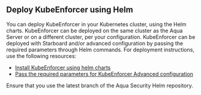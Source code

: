 ## Deploy KubeEnforcer using Helm

You can deploy KubeEnforcer in your Kubernetes cluster, using the Helm charts. KubeEnforcer can be deployed on the same cluster as the Aqua Server or on a different cluster, per your configuration. KubeEnforcer can be deployed with Starboard and/or advanced configuration by passing the required parameters through Helm commands. For deployment instructions, use the following resources:

* [Install KubeEnforcer using helm charts](https://github.com/aquasecurity/aqua-helm/tree/2022.11/kube-enforcer#deploy-the-helm-chart)
* [Pass the required parameters for KubeEnforcer Advanced configuration](https://github.com/aquasecurity/aqua-helm/tree/2022.11/kube-enforcer#configurable-parameters)

Ensure that you use the latest branch of the Aqua Security Helm repository.